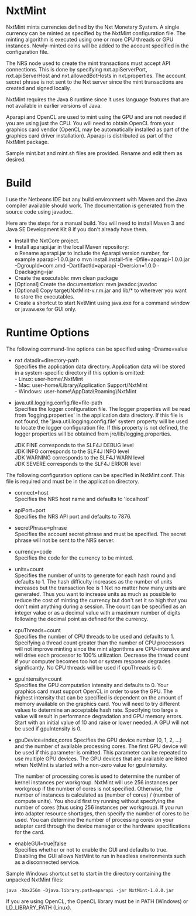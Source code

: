 NxtMint
=======

NxtMint mints currencies defined by the Nxt Monetary System.  A single currency can be minted as specified by the NxtMint configuration file.  The minting algorithm is executed using one or more CPU threads or GPU instances.  Newly-minted coins will be added to the account specified in the configuration file.     

The NRS node used to create the mint transactions must accept API connections.  This is done by specifying nxt.apiServerPort, nxt.apiServerHost and nxt.allowedBotHosts in nxt.properties.  The account secret phrase is not sent to the Nxt server since the mint transactions are created and signed locally.  

NxtMint requires the Java 8 runtime since it uses language features that are not available in earlier versions of Java.   

Aparapi and OpenCL are used to mint using the GPU and are not needed if you are using just the CPU.  You will need to obtain OpenCL from your graphics card vendor (OpenCL may be automatically installed as part of the graphics card driver installation).  Aparapi is distributed as part of the NxtMint package.    

Sample mint.bat and mint.sh files are provided.  Rename and edit them as desired.


Build
=====

I use the Netbeans IDE but any build environment with Maven and the Java compiler available should work.  The documentation is generated from the source code using javadoc.

Here are the steps for a manual build.  You will need to install Maven 3 and Java SE Development Kit 8 if you don't already have them.

  - Install the NxtCore project.    
  - Install aparapi.jar in the local Maven repository:      
      o Rename aparapi.jar to include the Aparapi version number, for example aparapi-1.0.0.jar
      o mvn install:install-file -Dfile=aparapi-1.0.0.jar -DgroupId=com.amd -DartifactId=aparapi -Dversion=1.0.0 -Dpackaging=jar         
  - Create the executable: mvn clean package    
  - [Optional] Create the documentation: mvn javadoc:javadoc    
  - [Optional] Copy target/NxtMint-v.r.m.jar and lib/* to wherever you want to store the executables.    
  - Create a shortcut to start NxtMint using java.exe for a command window or javaw.exe for GUI only.    


Runtime Options
===============

The following command-line options can be specified using -Dname=value

  - nxt.datadir=directory-path		
    Specifies the application data directory. Application data will be stored in a system-specific directory if this option is omitted:		
	    - Linux: user-home/.NxtMint	    
		- Mac: user-home/Library/Application Support/NxtMint    
		- Windows: user-home\AppData\Roaming\NxtMint	    
	
  - java.util.logging.config.file=file-path		
    Specifies the logger configuration file. The logger properties will be read from 'logging.properties' in the application data directory. If this file is not found, the 'java.util.logging.config.file' system property will be used to locate the logger configuration file. If this property is not defined, the logger properties will be obtained from jre/lib/logging.properties.
	
    JDK FINE corresponds to the SLF4J DEBUG level	
	JDK INFO corresponds to the SLF4J INFO level	
	JDK WARNING corresponds to the SLF4J WARN level		
	JDK SEVERE corresponds to the SLF4J ERROR level		

The following configuration options can be specified in NxtMint.conf.  This file is required and must be in the application directory.	

  - connect=host    
    Specifies the NRS host name and defaults to 'localhost'		
	
  - apiPort=port		
	Specifies the NRS API port and defaults to 7876.    
    
  - secretPhrase=phrase     
    Specifies the account secret phrase and must be specified.  The secret phrase will not be sent to the NRS server.   
    
  - currency=code      
    Specifies the code for the currency to be minted.       

  - units=count     
    Specifies the number of units to generate for each hash round and defaults to 1.  The hash difficulty increases as the number of units increases but the transaction fee is 1 Nxt no matter how many units are generated.  Thus you want to increase units as much as possible to reduce the cost of minting the currency but don't set it so high that you don't mint anything during a session.  The count can be specified as an integer value or as a decimal value with a maximum number of digits following the decimal point as defined for the currency.        
    
  - cpuThreads=count       
    Specifies the number of CPU threads to be used and defaults to 1.  Specifying a thread count greater than the number of CPU processors will not improve minting since the mint algorithms are CPU-intensive and will drive each processor to 100% utilization.  Decrease the thread count if your computer becomes too hot or system response degrades significantly.  No CPU threads will be used if cpuThreads is 0.     
    
  - gpuIntensity=count    
    Specifies the GPU computation intensity and defaults to 0.  Your graphics card must support OpenCL in order to use the GPU.  The highest intensity that can be specified is dependent on the amount of memory available on the graphics card.  You will need to try different values to determine an acceptable hash rate.  Specifying too large a value will result in performance degradation and GPU memory errors.  Start with an initial value of 10 and raise or lower needed.  A GPU will not be used if gpuIntensity is 0.   
    
  - gpuDevice=index,cores
    Specifies the GPU device number (0, 1, 2, ...) and the number of available processing cores.  The first GPU device will be used if this parameter is omitted.  This parameter can be repeated to use multiple GPU devices.  The GPU devices that are available are listed when NxtMint is started with a non-zero value for gpuIntensity.  

    The number of processing cores is used to determine the number of kernel instances per workgroup.  NxtMint will use 256 instances per workgroup if the number of cores is not specified.  Otherwise, the number of instances is calculated as (number of cores) / (number of compute units).  You should first try running without specifying the number of cores (thus using 256 instances per workgroup).  If you run into adapter resource shortages, then specify the number of cores to be used.  You can determine the number of processing cores on your adapter card through the device manager or the hardware specifications for the card.         
    
  - enableGUI=true|false      
    Specifies whether or not to enable the GUI and defaults to true.  Disabling the GUI allows NxtMint to run in headless environments such as a disconnected service.      
	
    
Sample Windows shortcut set to start in the directory containing the unpacked NxtMint files:	

	java -Xmx256m -Djava.library.path=aparapi -jar NxtMint-1.0.0.jar   

If you are using OpenCL, the OpenCL library must be in PATH (Windows) or LD_LIBRARY_PATH (Linux).  

